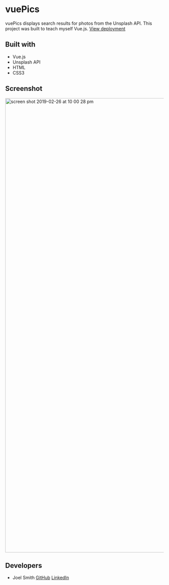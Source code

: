# vuePics
vuePics displays search results for photos from the Unsplash API. This project was built to teach myself Vue.js. 
[View deployment](https://joelsmith123.github.io/vue-pics/)

## Built with
* Vue.js
* Unsplash API
* HTML
* CSS3

## Screenshot
<img width="1440" alt="screen shot 2019-02-26 at 10 00 28 pm" src="https://user-images.githubusercontent.com/28921373/53467144-1fde5e80-3a12-11e9-95c0-7aa76e32eb9e.png">

## Developers
* Joel Smith [GitHub](https://github.com/JoelSmith123) [LinkedIn](https://www.linkedin.com/in/joelsmith123/)

